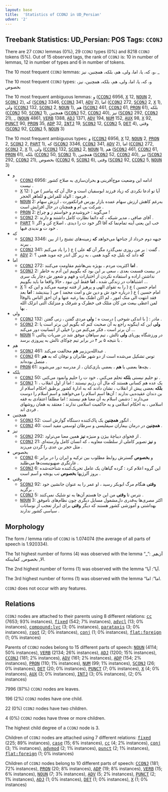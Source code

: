```yaml
---
layout: base
title:  'Statistics of CCONJ in UD_Persian'
udver: '2'
---
```


## Treebank Statistics: UD_Persian: POS Tags: `CCONJ`

There are 27 `CCONJ` lemmas (0%), 29 `CCONJ` types (0%) and 8218 `CCONJ` tokens (5%).
Out of 15 observed tags, the rank of `CCONJ` is: 10 in number of lemmas, 12 in number of types and 6 in number of tokens.

The 10 most frequent `CCONJ` lemmas: و، که، یا، اما، ولی، هم، بلکه، همچنین، نیز، _

The 10 most frequent `CCONJ` types:  و، که، یا، اما، ولی، هم، بلکه، همچنین، نیز، بخصوص

The 10 most frequent ambiguous lemmas: و (<tt><a href="fa-pos-CCONJ.html">CCONJ</a></tt> 6956, <tt><a href="fa-pos-X.html">X</a></tt> 12, <tt><a href="fa-pos-NOUN.html">NOUN</a></tt> 2, <tt><a href="fa-pos-SCONJ.html">SCONJ</a></tt> 2), که (<tt><a href="fa-pos-SCONJ.html">SCONJ</a></tt> 3346, <tt><a href="fa-pos-CCONJ.html">CCONJ</a></tt> 341, <tt><a href="fa-pos-ADV.html">ADV</a></tt> 2), اما (<tt><a href="fa-pos-CCONJ.html">CCONJ</a></tt> 272, <tt><a href="fa-pos-SCONJ.html">SCONJ</a></tt> 2, <tt><a href="fa-pos-X.html">X</a></tt> 1), ولی (<tt><a href="fa-pos-CCONJ.html">CCONJ</a></tt> 132, <tt><a href="fa-pos-SCONJ.html">SCONJ</a></tt> 2, <tt><a href="fa-pos-NOUN.html">NOUN</a></tt> 1), هم (<tt><a href="fa-pos-SCONJ.html">SCONJ</a></tt> 461, <tt><a href="fa-pos-CCONJ.html">CCONJ</a></tt> 61, <tt><a href="fa-pos-PRON.html">PRON</a></tt> 61), بلکه (<tt><a href="fa-pos-CCONJ.html">CCONJ</a></tt> 50, <tt><a href="fa-pos-SCONJ.html">SCONJ</a></tt> 1), همچنین (<tt><a href="fa-pos-SCONJ.html">SCONJ</a></tt> 52, <tt><a href="fa-pos-CCONJ.html">CCONJ</a></tt> 40), نیز (<tt><a href="fa-pos-SCONJ.html">SCONJ</a></tt> 292, <tt><a href="fa-pos-CCONJ.html">CCONJ</a></tt> 21), _ (<tt><a href="fa-pos-NOUN.html">NOUN</a></tt> 4861, <tt><a href="fa-pos-VERB.html">VERB</a></tt> 1388, <tt><a href="fa-pos-ADJ.html">ADJ</a></tt> 1371, <tt><a href="fa-pos-ADV.html">ADV</a></tt> 194, <tt><a href="fa-pos-NUM.html">NUM</a></tt> 152, <tt><a href="fa-pos-AUX.html">AUX</a></tt> 98, <tt><a href="fa-pos-X.html">X</a></tt> 92, <tt><a href="fa-pos-PUNCT.html">PUNCT</a></tt> 90, <tt><a href="fa-pos-PRON.html">PRON</a></tt> 35, <tt><a href="fa-pos-ADP.html">ADP</a></tt> 32, <tt><a href="fa-pos-INTJ.html">INTJ</a></tt> 19, <tt><a href="fa-pos-SCONJ.html">SCONJ</a></tt> 12, <tt><a href="fa-pos-CCONJ.html">CCONJ</a></tt> 5, <tt><a href="fa-pos-DET.html">DET</a></tt> 4), وقتی (<tt><a href="fa-pos-SCONJ.html">SCONJ</a></tt> 92, <tt><a href="fa-pos-CCONJ.html">CCONJ</a></tt> 5, <tt><a href="fa-pos-NOUN.html">NOUN</a></tt> 3)

The 10 most frequent ambiguous types:  و (<tt><a href="fa-pos-CCONJ.html">CCONJ</a></tt> 6956, <tt><a href="fa-pos-X.html">X</a></tt> 12, <tt><a href="fa-pos-NOUN.html">NOUN</a></tt> 2, <tt><a href="fa-pos-PRON.html">PRON</a></tt> 2, <tt><a href="fa-pos-SCONJ.html">SCONJ</a></tt> 2, <tt><a href="fa-pos-PART.html">PART</a></tt> 1), که (<tt><a href="fa-pos-SCONJ.html">SCONJ</a></tt> 3346, <tt><a href="fa-pos-CCONJ.html">CCONJ</a></tt> 341, <tt><a href="fa-pos-ADV.html">ADV</a></tt> 2), اما (<tt><a href="fa-pos-CCONJ.html">CCONJ</a></tt> 272, <tt><a href="fa-pos-SCONJ.html">SCONJ</a></tt> 2, <tt><a href="fa-pos-X.html">X</a></tt> 1), ولی (<tt><a href="fa-pos-CCONJ.html">CCONJ</a></tt> 132, <tt><a href="fa-pos-SCONJ.html">SCONJ</a></tt> 2, <tt><a href="fa-pos-NOUN.html">NOUN</a></tt> 1), هم (<tt><a href="fa-pos-SCONJ.html">SCONJ</a></tt> 461, <tt><a href="fa-pos-CCONJ.html">CCONJ</a></tt> 61, <tt><a href="fa-pos-PRON.html">PRON</a></tt> 61), بلکه (<tt><a href="fa-pos-CCONJ.html">CCONJ</a></tt> 50, <tt><a href="fa-pos-SCONJ.html">SCONJ</a></tt> 1), همچنین (<tt><a href="fa-pos-SCONJ.html">SCONJ</a></tt> 52, <tt><a href="fa-pos-CCONJ.html">CCONJ</a></tt> 40), نیز (<tt><a href="fa-pos-SCONJ.html">SCONJ</a></tt> 292, <tt><a href="fa-pos-CCONJ.html">CCONJ</a></tt> 21), بخصوص (<tt><a href="fa-pos-CCONJ.html">CCONJ</a></tt> 6, <tt><a href="fa-pos-SCONJ.html">SCONJ</a></tt> 6), وقتی (<tt><a href="fa-pos-SCONJ.html">SCONJ</a></tt> 92, <tt><a href="fa-pos-CCONJ.html">CCONJ</a></tt> 5, <tt><a href="fa-pos-NOUN.html">NOUN</a></tt> 3)


* و
  * <tt><a href="fa-pos-CCONJ.html">CCONJ</a></tt> 6956: ادامه این وضعیت موج‌آفرینی <b>و</b> بحران‌سازی به صلاح کشور نیست .
  * <tt><a href="fa-pos-X.html">X</a></tt> 12: آیا تو ادعا نکردی که زیاد فرزند ابوسفیان است و حال آن که پیامبر ) ص ( فرمود : الولد للفراش <b>و</b> للعاهر الحجر .
  * <tt><a href="fa-pos-NOUN.html">NOUN</a></tt> 2: به‌رغم کاهش ارزش سهام عمده بازار بورس فرانکفورت ، ارزش سهام شرکت بی ام <b>و</b> همچنان در حال افزایش است .
  * <tt><a href="fa-pos-PRON.html">PRON</a></tt> 2: می‌گوید : خروشیدم و خواستم ز <b>و</b> چراغ !
  * <tt><a href="fa-pos-SCONJ.html">SCONJ</a></tt> 2: آقای صافی ، مدیر شبکه ، که دائما نظارت کامل داشتند <b>و</b> دارند .
  * <tt><a href="fa-pos-PART.html">PART</a></tt> 1: خب این یعنی آینه تمام‌نما که آقا اگر خود ت را دیدی ، اصلاح کن و اگر خود ت <b>و</b> ندیدی فبها .
* که
  * <tt><a href="fa-pos-SCONJ.html">SCONJ</a></tt> 3346: جبهه دوم خرداد از جناحها می‌خواهد <b>که</b> زمینه‌های تشنج را از بین ببرند .
  * <tt><a href="fa-pos-CCONJ.html">CCONJ</a></tt> 341: گفت : بر من روزی نمی‌گذرد مگر آن <b>که</b> علی ) ع ( را یاد می‌کنم .
  * <tt><a href="fa-pos-ADV.html">ADV</a></tt> 2: <b>که</b> داند که بلبل چه گوید همی ، به زیر گل اندر چه موید همی ؟
* اما
  * <tt><a href="fa-pos-CCONJ.html">CCONJ</a></tt> 272: <b>اما</b> اکثریت مردم ، بویژه بنی‌هاشم مقاومت می‌کنند .
  * <tt><a href="fa-pos-SCONJ.html">SCONJ</a></tt> 2: در بیست قسمت بعدی ، سعی بر این بود که بگوییم این آدم به خاطر نداشتن اراده و استفاده نکردن از اختیارات و فهم و شعور ش دچار یک سری اشتباهات در زندگی شده ، <b>اما</b> فقط این نبود ، حالا واقعا ما باید بگوییم …
  * <tt><a href="fa-pos-X.html">X</a></tt> 1: امام حسین ) ع ( را به تقوای الهی و پرهیز از فتنه توصیه می‌کند و این که امام حسین ) ع ( درباره خود ش و دین ش و امت محمد ) ص ( بیندیشد : <b>اما</b> بعد فقد انتهت الی منک امور ، لم اکن اظنک بما رغبه عنها و ان احق الناس بالوفاأ لمن اعطی بیعث من کان مثلک فی خطرک و شرفک و منزلتک التی انزلک الله بها .
* ولی
  * <tt><a href="fa-pos-CCONJ.html">CCONJ</a></tt> 132: مادر : [ با اندکی شوخی ] درست ه ؛ <b>ولی</b> مردی گفتن ، زنی گفتن .
  * <tt><a href="fa-pos-SCONJ.html">SCONJ</a></tt> 2: <b>ولی</b> این که اینگونه راجع به آن صحبت کنم که بگویم این برتر است یا آن برتر است ، فکر می‌کنم من را خیلی از انسانیت دور می‌کند …
  * <tt><a href="fa-pos-NOUN.html">NOUN</a></tt> 1: در ورزشگاه پوریای <b>ولی</b> تالش ، تیم سپاهان موفق شد در ضربات پنالتی با نتیجه ۵ بر ۴ در برابر تیم چوکای تالش به پیروزی برسد .
* هم
  * <tt><a href="fa-pos-SCONJ.html">SCONJ</a></tt> 461: عبدالله‌بن‌زبیر <b>هم</b> مخالفت می‌کند .
  * <tt><a href="fa-pos-CCONJ.html">CCONJ</a></tt> 61: توس تشکیل می‌شده است از دو شهر طابران و نوقان که به <b>هم</b> متصل بوده‌اند .
  * <tt><a href="fa-pos-PRON.html">PRON</a></tt> 61: بچه‌ها بعضی با <b>هم</b> ، بعضی بازی‌کنان ، از مدرسه دور می‌شوند .
* بلکه
  * <tt><a href="fa-pos-CCONJ.html">CCONJ</a></tt> 50: تو حلیم نیستی <b>بلکه</b> تحلم می‌کنی ، خود ت را حلیم وانمود می‌کنی .
  * <tt><a href="fa-pos-SCONJ.html">SCONJ</a></tt> 1: یک عده هم کسانی هستند که مال آن رژیم نیستند ؛ اما از اول انقلاب ، <b>بلکه</b> بعضی پیش از انقلاب ، نشان دادند که به ادارهٔ کشور برطبق احکام اسلام از بن دندان عقیده‌یی ندارند ؛ آن‌ها اسم اسلام را می‌خواهند و اسم اسلام را دوست می‌دارند ؛ دشمن اسلام به آن معنا هم نیستند ؛ اما مطلقاً اعتقادی به فقه اسلامی ، به احکام اسلامی و به حاکمیت اسلامی ندارند ؛ معتقد به همان روشهای فردی‌ اند .
* همچنین
  * <tt><a href="fa-pos-SCONJ.html">SCONJ</a></tt> 52: انگور <b>همچنین</b> یک پاک‌کننده دستگاه گوارش است .
  * <tt><a href="fa-pos-CCONJ.html">CCONJ</a></tt> 40: <b>همچنین</b> در درمان بیماران سیفلیسی و سرطان لوسمی مفید است .
* نیز
  * <tt><a href="fa-pos-SCONJ.html">SCONJ</a></tt> 292: از فحوای دیباچهٔ بیژن و منیژه <b>نیز</b> همین معنا می‌تراود .
  * <tt><a href="fa-pos-CCONJ.html">CCONJ</a></tt> 21: و <b>نیز</b> تصویر کاملی از سلطنت معاویه ، که انسان کامل وارسته‌ای مثل حجر بن عدی را گردن می‌زند .
* بخصوص
  * <tt><a href="fa-pos-CCONJ.html">CCONJ</a></tt> 6: و <b>بخصوص</b> گسترش روابط مطلوب بین ترکیه و ایران را در برابر غارتگری صهیونیست‌ها می‌طلبد .
  * <tt><a href="fa-pos-SCONJ.html">SCONJ</a></tt> 6: این گروه اعلام کرد : گرده گیاهان یک عامل تحریک‌کننده شناخته‌شده بروز آلرژیها <b>بخصوص</b> تب یونجه و آسم است .
* وقتی
  * <tt><a href="fa-pos-SCONJ.html">SCONJ</a></tt> 92: <b>وقتی</b> هنگام مرگ ابوبکر رسید ، او عمر را به عنوان جانشین خود برگزید .
  * <tt><a href="fa-pos-CCONJ.html">CCONJ</a></tt> 5: نترس تا <b>وقتی</b> من این جا هستم آن‌ها به تو شلیک نمی‌کنند .
  * <tt><a href="fa-pos-NOUN.html">NOUN</a></tt> 3: اکثر مصری‌ها به‌قدری دل‌مشغول مسایل دیگری چون نظام‌های ناموفق بهداشتی و آموزشی کشور هستند که دیگر <b>وقتی</b> برای ابراز تعجب از نوسانات سیاسی کشور ندارند .

## Morphology

The form / lemma ratio of `CCONJ` is 1.074074 (the average of all parts of speech is 1.920334).

The 1st highest number of forms (4) was observed with the lemma “_”: آن‌هم, الا, بخصوص, کمایینکه.

The 2nd highest number of forms (1) was observed with the lemma “آیا”: آیا.

The 3rd highest number of forms (1) was observed with the lemma “اما”: اما.

`CCONJ` does not occur with any features.


## Relations

`CCONJ` nodes are attached to their parents using 8 different relations: <tt><a href="fa-dep-cc.html">cc</a></tt> (7653; 93% instances), <tt><a href="fa-dep-fixed.html">fixed</a></tt> (542; 7% instances), <tt><a href="fa-dep-advcl.html">advcl</a></tt> (13; 0% instances), <tt><a href="fa-dep-compound-lvc.html">compound:lvc</a></tt> (3; 0% instances), <tt><a href="fa-dep-parataxis.html">parataxis</a></tt> (3; 0% instances), <tt><a href="fa-dep-root.html">root</a></tt> (2; 0% instances), <tt><a href="fa-dep-conj.html">conj</a></tt> (1; 0% instances), <tt><a href="fa-dep-flat-foreign.html">flat:foreign</a></tt> (1; 0% instances)

Parents of `CCONJ` nodes belong to 15 different parts of speech: <tt><a href="fa-pos-NOUN.html">NOUN</a></tt> (4114; 50% instances), <tt><a href="fa-pos-VERB.html">VERB</a></tt> (2134; 26% instances), <tt><a href="fa-pos-ADJ.html">ADJ</a></tt> (1200; 15% instances), <tt><a href="fa-pos-CCONJ.html">CCONJ</a></tt> (181; 2% instances), <tt><a href="fa-pos-ADV.html">ADV</a></tt> (161; 2% instances), <tt><a href="fa-pos-ADP.html">ADP</a></tt> (154; 2% instances), <tt><a href="fa-pos-PRON.html">PRON</a></tt> (110; 1% instances), <tt><a href="fa-pos-NUM.html">NUM</a></tt> (99; 1% instances), <tt><a href="fa-pos-SCONJ.html">SCONJ</a></tt> (26; 0% instances), <tt><a href="fa-pos-DET.html">DET</a></tt> (20; 0% instances), <tt><a href="fa-pos-PUNCT.html">PUNCT</a></tt> (7; 0% instances), <tt><a href="fa-pos-X.html">X</a></tt> (4; 0% instances), <tt><a href="fa-pos-AUX.html">AUX</a></tt> (3; 0% instances), <tt><a href="fa-pos-INTJ.html">INTJ</a></tt> (3; 0% instances),  (2; 0% instances)

7996 (97%) `CCONJ` nodes are leaves.

196 (2%) `CCONJ` nodes have one child.

22 (0%) `CCONJ` nodes have two children.

4 (0%) `CCONJ` nodes have three or more children.

The highest child degree of a `CCONJ` node is 3.

Children of `CCONJ` nodes are attached using 7 different relations: <tt><a href="fa-dep-fixed.html">fixed</a></tt> (225; 89% instances), <tt><a href="fa-dep-case.html">case</a></tt> (15; 6% instances), <tt><a href="fa-dep-cc.html">cc</a></tt> (4; 2% instances), <tt><a href="fa-dep-conj.html">conj</a></tt> (3; 1% instances), <tt><a href="fa-dep-advmod.html">advmod</a></tt> (2; 1% instances), <tt><a href="fa-dep-punct.html">punct</a></tt> (2; 1% instances), <tt><a href="fa-dep-flat-foreign.html">flat:foreign</a></tt> (1; 0% instances)

Children of `CCONJ` nodes belong to 10 different parts of speech: <tt><a href="fa-pos-CCONJ.html">CCONJ</a></tt> (181; 72% instances), <tt><a href="fa-pos-PRON.html">PRON</a></tt> (20; 8% instances), <tt><a href="fa-pos-ADP.html">ADP</a></tt> (19; 8% instances), <tt><a href="fa-pos-VERB.html">VERB</a></tt> (15; 6% instances), <tt><a href="fa-pos-NOUN.html">NOUN</a></tt> (7; 3% instances), <tt><a href="fa-pos-ADV.html">ADV</a></tt> (5; 2% instances), <tt><a href="fa-pos-PUNCT.html">PUNCT</a></tt> (2; 1% instances), <tt><a href="fa-pos-ADJ.html">ADJ</a></tt> (1; 0% instances), <tt><a href="fa-pos-DET.html">DET</a></tt> (1; 0% instances), <tt><a href="fa-pos-X.html">X</a></tt> (1; 0% instances)

